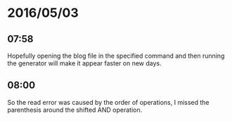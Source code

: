 # 2016/05/03

## 07:58

Hopefully opening the blog file in the specified command and then running the
generator will make it appear faster on new days.

## 08:00

So the read error was caused by the order of operations, I missed the
parenthesis around the shifted AND operation.

